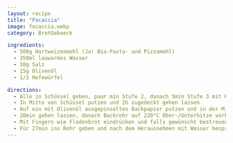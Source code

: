 ```yaml
---
layout: recipe
title: "Focaccia"
image: focaccia.webp
category: BrotGebaeck

ingredients:
  - 500g Hartweizenmehl (Ja! Bio-Pasta- und Pizzamehl)
  - 350ml lauwarmes Wasser
  - 10g Salz
  - 15g Olivenöl
  - 1/2 Hefewürfel

directions:
  - Alle in Schüssel geben, paar min Stufe 2, danach 5min Stufe 3 mit Küchenmaschine kneten (evtl dazwischen in Mitte putzen)
  - In Mitte von Schüssel putzen und 2h zugedeckt gehen lassen
  - Auf ein mit Olivenöl ausgepinseltes Backpapier putzen und in der Mitte mit Teigkarte in 2 Fladen zerteilen, quadratisch ausziehen und beidseitig mit Olivenöl benetzen
  - 20min gehen lassen, danach Backrohr auf 220°C Ober-/Unterhitze vorheizen
  - Mit Fingern wie Fladenbrot eindrücken und falls gewünscht bestreuen
  - Für 27min ins Rohr geben und nach dem Herausnehmen mit Wasser besprühen oder mit Tuch zudecken damit es weicher wird
---
```

